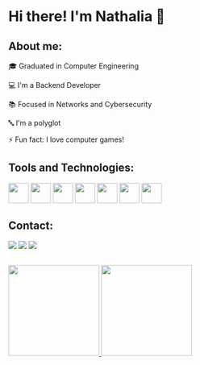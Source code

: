 # Hi there! I'm Nathalia 👋

## About me:

🎓 Graduated in Computer Engineering

💻 I'm a Backend Developer

📚 Focused in Networks and Cybersecurity

🔤 I'm a polyglot

⚡ Fun fact: I love computer games!

## Tools and Technologies:

<img src="https://cdn.jsdelivr.net/gh/devicons/devicon@latest/icons/latex/latex-original.svg" width="40" height="40"/> <img src="https://cdn.jsdelivr.net/gh/devicons/devicon@latest/icons/git/git-original.svg" width="40" height="40"/> <img src="https://cdn.jsdelivr.net/gh/devicons/devicon@latest/icons/linux/linux-original.svg" width="40" height="40"/> <img src="https://cdn.jsdelivr.net/gh/devicons/devicon@latest/icons/python/python-original-wordmark.svg" width="40" height="40"/> <img src="https://cdn.jsdelivr.net/gh/devicons/devicon@latest/icons/jupyter/jupyter-original-wordmark.svg" width="40" height="40"/> <img src="https://cdn.jsdelivr.net/gh/devicons/devicon@latest/icons/anaconda/anaconda-original-wordmark.svg" width="40" height="40"/> <img src="https://cdn.jsdelivr.net/gh/devicons/devicon@latest/icons/json/json-original.svg" width="40" height="40"/>

## Contact:

<div>
<a href="https://www.linkedin.com/in/nathalia-bertol-8787a9248/" target="_blank"><img loading="lazy" src="https://img.shields.io/badge/-LinkedIn-%230077B5?style=for-the-badge&logo=linkedin&logoColor=white" target="_blank"></a>
<a href = "mailto:bertol.n@phystech.edu"><img loading="lazy" src="https://img.shields.io/badge/Gmail-D14836?style=for-the-badge&logo=gmail&logoColor=white" target="_blank"></a>
<a href="https://instagram.com/nbertol" target="_blank"><img loading="lazy" src="https://img.shields.io/badge/-Instagram-%23E4405F?style=for-the-badge&logo=instagram&logoColor=white" target="_blank"></a>
</div>

##
<div>
<a href="https://github.com/nbertol">
<img loading="lazy" height="180em" src="https://github-readme-stats.vercel.app/api/top-langs/?username=nbertol&layout=compact&langs_count=7&theme=dracula"/>
<img loading="lazy" height="180em" src="https://github-readme-stats.vercel.app/api?username=nbertol&show_icons=true&theme=dracula&include_all_commits=true&count_private=true"/>
</div>
          




